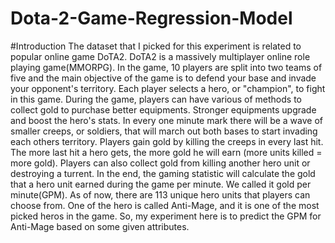 # Dota-2-Game-Regression-Model

#Introduction
The dataset that I picked for this experiment is related to popular online game DoTA2. DoTA2 is a massively multiplayer online role playing game(MMORPG). 
In the game, 10 players are split into two teams of five and the main objective of the game is to defend your base and invade your opponent's territory.
Each player selects a hero, or "champion", to fight in this game. During the game, players can have various of methods to collect gold to purchase better equipments. 
Stronger equipments upgrade and boost the hero's stats. In every one minute mark there will be a wave of smaller creeps, or soldiers, 
that will march out both bases to start invading each others territory. Players gain gold by killing the creeps in every last hit. 
The more last hit a hero gets, the more gold he will earn (more units killed = more gold). Players can also collect gold from killing another hero unit or destroying a turrent.
In the end, the gaming statistic will calculate the gold that a hero unit earned during the game per minute. We called it gold per minute(GPM). 
As of now, there are 113 unique hero units that players can choose from. One of the hero is called Anti-Mage, and it is one of the most picked heros in the game. So, my experiment 
here is to predict the GPM for Anti-Mage based on some given attributes.
